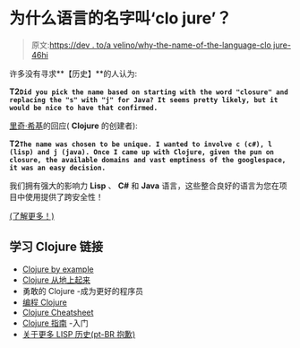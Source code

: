# 为什么语言的名字叫‘clo jure’？

> 原文:[https://dev . to/a velino/why-the-name-of-the-language-clo jure-46hi](https://dev.to/avelino/why-is-the-name-of-the-language-clojure-46hi)

许多没有寻求**【历史】**的人认为:

**T2`Did you pick the name based on starting with the word "closure" and replacing the "s" with "j" for Java? It seems pretty likely, but it would be nice to have that confirmed.`**

[里奇·希基](https://twitter.com/richhickey)的回应( **Clojure** 的创建者):

**T2`The name was chosen to be unique. I wanted to involve c (c#), l (lisp) and j (java). Once I came up with Clojure, given the pun on closure, the available domains and vast emptiness of the googlespace, it was an easy decision.`**

我们拥有强大的影响力 **Lisp** 、 **C#** 和 **Java** 语言，这些整合良好的语言为您在项目中使用提供了跨安全性！

[(了解更多！)](https://groups.google.com/forum/#!msg/clojure/4uDxeOS8pwY/UHiYp7p1a3YJ)

## [](#learn-clojure-links)学习 Clojure 链接

*   [Clojure by example](https://kimh.github.io/clojure-by-example/)
*   [Clojure 从地上起来](https://aphyr.com/tags/Clojure-from-the-ground-up)
*   勇敢的 Clojure -成为更好的程序员
*   [编程 Clojure](https://pragprog.com/titles/shcloj/programming-clojure)
*   [Clojure Cheatsheet](https://clojure.org/api/cheatsheet)
*   [Clojure 指南](https://clojure.org/guides/getting_started) -入门
*   [关于更多 LISP 历史(pt-BR 抱歉)](http://avelino.run/historia-do-lisp-abra-os-olhos-para-programacao-funcional/)